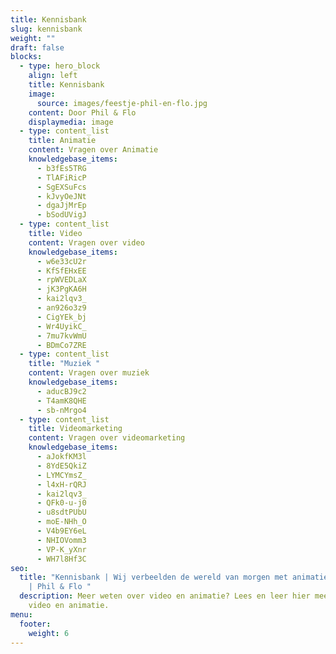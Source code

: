 ```yaml
---
title: Kennisbank
slug: kennisbank
weight: ""
draft: false
blocks:
  - type: hero_block
    align: left
    title: Kennisbank
    image:
      source: images/feestje-phil-en-flo.jpg
    content: Door Phil & Flo
    displaymedia: image
  - type: content_list
    title: Animatie
    content: Vragen over Animatie
    knowledgebase_items:
      - b3fEs5TRG
      - TlAFiRicP
      - SgEXSuFcs
      - kJvyOeJNt
      - dgaJjMrEp
      - bSodUVigJ
  - type: content_list
    title: Video
    content: Vragen over video
    knowledgebase_items:
      - w6e33cU2r
      - KfSfEHxEE
      - rpWVEDLaX
      - jK3PgKA6H
      - kai2lqv3_
      - an926o3z9
      - CigYEk_bj
      - Wr4UyikC_
      - 7mu7kvWmU
      - BDmCo7ZRE
  - type: content_list
    title: "Muziek "
    content: Vragen over muziek
    knowledgebase_items:
      - aducBJ9c2
      - T4amK8QHE
      - sb-nMrgo4
  - type: content_list
    title: Videomarketing
    content: Vragen over videomarketing
    knowledgebase_items:
      - aJokfKM3l
      - 8YdE5QkiZ
      - LYMCYmsZ_
      - l4xH-rQRJ
      - kai2lqv3_
      - QFk0-u-j0
      - u8sdtPUbU
      - moE-NHh_O
      - V4b9EY6eL
      - NHIOVomm3
      - VP-K_yXnr
      - WH7l8Hf3C
seo:
  title: "Kennisbank | Wij verbeelden de wereld van morgen met animatie en video.
    | Phil & Flo "
  description: Meer weten over video en animatie? Lees en leer hier meer over
    video en animatie.
menu:
  footer:
    weight: 6
---
```

